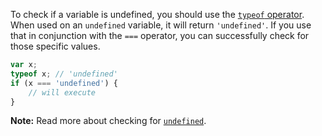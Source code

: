 To check if a variable is undefined, you should use
the [`typeof` operator](/tutorials/fundamentals/typeof).
When used on an `undefined` variable, it will return
`'undefined'`. If you use that in conjunction with the
`===` operator, you can successfully check for those specific
values.

```javascript
var x;
typeof x; // 'undefined'
if (x === 'undefined') {
    // will execute
}
```

**Note:** Read more about checking for [`undefined`](/tutorials/fundamentals/undefined-check).
